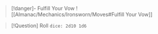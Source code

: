> [!danger]- Fulfill Your Vow
> ![[Almanac/Mechanics/Ironsworn/Moves#Fulfill Your Vow]]

> [!Question] Roll
> `dice: 2d10 1d6`